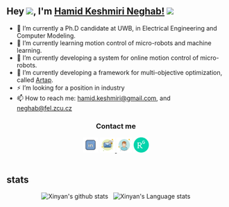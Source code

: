 <!-- <h1> Hi there 👋 -->
## Hey <img src="https://github.com/TheDudeThatCode/TheDudeThatCode/blob/master/Assets/Hi.gif" width="29px">, I'm [Hamid Keshmiri Neghab!](http://hamidkeshmiri.ir/) <img src='https://user-images.githubusercontent.com/5713670/87202985-820dcb80-c2b6-11ea-9f56-7ec461c497c3.gif' width='55'>


<!-- **Hamidkn/HamidKn** is a ✨ _special_ ✨ repository because its `README.md` (this file) appears on your GitHub profile.

Here are some ideas to get you started: -->

- 🔭 I’m currently a Ph.D candidate at UWB, in Electrical Engineering and Computer Modeling.
- 🌱 I’m currently learning motion control of micro-robots and machine learning.
- 👯 I’m currently developing a system for online motion control of micro-robots.
- 🤔 I’m currently developing a framework for multi-objective optimization, called [Artap](http://www.agros2d.org/artap/).
- ⚡ I’m looking for a position in industry
- 📫 How to reach me: hamid.keshmiri@gmail.com, and neghab@fel.zcu.cz

<div align="center">
<h3> Contact me </h3>
<a href="https://www.linkedin.com/in/hamid-keshmiri-neghab-37ab9b4a/"> <img alt="linkedin" width="35px" src="linkedin.png" /></a>
<a href="mailto:hamid.keshmiri@gmail.com"> <img alt=" twitter" width="35px" src="email.png" /> </a> 
<a href="http://hamidkeshmiri.ir/"><img alt="pesonal website resume cv" width="35px" src="user.png" /></a>	
 <a href="https://www.researchgate.net/profile/Hamid-Keshmiri-Neghab"><img alt="pesonal website resume cv" width="35px" src="researchgate.png" /></a>
</div>
<br />

## stats
<div align="center">

![Xinyan's github stats](https://github-readme-stats.vercel.app/api?username=hamidkn&show_icons=true&hide_border=true)&nbsp;&nbsp;
![Xinyan's Language stats](https://github-readme-stats-eight-theta.vercel.app/api/top-langs/?username=hamidkn&layout=compact&langs_count=8&hide_border=true)
</div>
<br />
